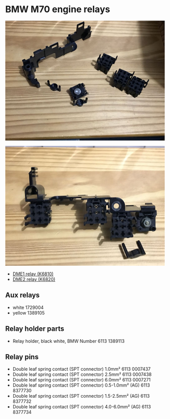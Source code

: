 # BMW M70 engine relays #

![alt text](./pictures/relay1.jpg "B+ connector and relay holders")

![alt text](./pictures/relay2.jpg "B+ connector and relay holders")

- [DME1 relay (K6810)](./k6810.md)
- [DME2 relay (K6820)](./k6820.md)

## Aux relays ##

- white 1729004
- yellow 1389105

## Relay holder parts ##

- Relay holder, black white, BMW Number 6113 1389113

## Relay pins ##

- Double leaf spring contact (SPT connector) 1.0mm² 6113 0007437
- Double leaf spring contact (SPT connector) 2.5mm² 6113 0007438
- Double leaf spring contact (SPT connector) 6.0mm² 6113 0007271
- Double leaf spring contact (SPT connector) 0.5-1.0mm² (AG) 6113 8377730
- Double leaf spring contact (SPT connector) 1.5-2.5mm² (AG) 6113 8377732
- Double leaf spring contact (SPT connector) 4.0-6.0mm² (AG) 6113 8377734
